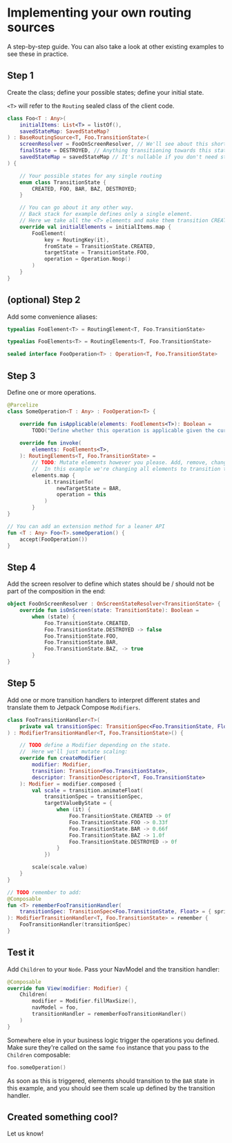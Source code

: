 # Implementing your own routing sources

A step-by-step guide. You can also take a look at other existing examples to see these in practice.

## Step 1

Create the class; define your possible states; define your initial state. 

`<T>` will refer to the `Routing` sealed class of the client code.

```kotlin
class Foo<T : Any>(
    initialItems: List<T> = listOf(),
    savedStateMap: SavedStateMap?
) : BaseRoutingSource<T, Foo.TransitionState>(
    screenResolver = FooOnScreenResolver, // We'll see about this shortly
    finalState = DESTROYED, // Anything transitioning towards this state will be discarded eventually
    savedStateMap = savedStateMap // It's nullable if you don't need state restoration
) {

    // Your possible states for any single routing
    enum class TransitionState {
        CREATED, FOO, BAR, BAZ, DESTROYED;
    }

    // You can go about it any other way.
    // Back stack for example defines only a single element.
    // Here we take all the <T> elements and make them transition CREATED -> FOO immediately.
    override val initialElements = initialItems.map {
        FooElement(
            key = RoutingKey(it),
            fromState = TransitionState.CREATED,
            targetState = TransitionState.FOO,
            operation = Operation.Noop()
        )
    }
}
```

## (optional) Step 2

Add some convenience aliases:

```kotlin
typealias FooElement<T> = RoutingElement<T, Foo.TransitionState>

typealias FooElements<T> = RoutingElements<T, Foo.TransitionState>

sealed interface FooOperation<T> : Operation<T, Foo.TransitionState>
```


## Step 3

Define one or more operations.

```kotlin
@Parcelize
class SomeOperation<T : Any> : FooOperation<T> {

    override fun isApplicable(elements: FooElements<T>): Boolean =
        TODO("Define whether this operation is applicable given the current state")
    
    override fun invoke(
        elements: FooElements<T>,
    ): RoutingElements<T, Foo.TransitionState> =
        // TODO: Mutate elements however you please. Add, remove, change.
        //  In this example we're changing all elements to transition to BAR.
        elements.map {
            it.transitionTo(
                newTargetState = BAR,
                operation = this
            )
        }
}

// You can add an extension method for a leaner API
fun <T : Any> Foo<T>.someOperation() {
    accept(FooOperation())
}
```

## Step 4

Add the screen resolver to define which states should be / should not be part of the composition in the end:

```kotlin
object FooOnScreenResolver : OnScreenStateResolver<TransitionState> {
    override fun isOnScreen(state: TransitionState): Boolean =
        when (state) {
            Foo.TransitionState.CREATED,
            Foo.TransitionState.DESTROYED -> false
            Foo.TransitionState.FOO,
            Foo.TransitionState.BAR,
            Foo.TransitionState.BAZ, -> true
        }
}
```

## Step 5

Add one or more transition handlers to interpret different states and translate them to Jetpack Compose `Modifiers`. 

```kotlin
class FooTransitionHandler<T>(
    private val transitionSpec: TransitionSpec<Foo.TransitionState, Float> = { spring() }
) : ModifierTransitionHandler<T, Foo.TransitionState>() {

    // TODO define a Modifier depending on the state.
    //  Here we'll just mutate scaling: 
    override fun createModifier(
        modifier: Modifier,
        transition: Transition<Foo.TransitionState>,
        descriptor: TransitionDescriptor<T, Foo.TransitionState>
    ): Modifier = modifier.composed {
        val scale = transition.animateFloat(
            transitionSpec = transitionSpec,
            targetValueByState = {
                when (it) {
                    Foo.TransitionState.CREATED -> 0f
                    Foo.TransitionState.FOO -> 0.33f
                    Foo.TransitionState.BAR -> 0.66f
                    Foo.TransitionState.BAZ -> 1.0f
                    Foo.TransitionState.DESTROYED -> 0f
                }
            })

        scale(scale.value)
    }
}

// TODO remember to add:
@Composable
fun <T> rememberFooTransitionHandler(
    transitionSpec: TransitionSpec<Foo.TransitionState, Float> = { spring() }
): ModifierTransitionHandler<T, Foo.TransitionState> = remember {
    FooTransitionHandler(transitionSpec)
}
```


## Test it

Add `Children` to your `Node`. Pass your NavModel and the transition handler:

```kotlin
@Composable
override fun View(modifier: Modifier) {
    Children(
        modifier = Modifier.fillMaxSize(),
        navModel = foo,
        transitionHandler = rememberFooTransitionHandler()
    )
}
```

Somewhere else in your business logic trigger the operations you defined. Make sure they're called on the same `foo` instance that you pass to the `Children` composable:

```kotlin
foo.someOperation()
```

As soon as this is triggered, elements should transition to the `BAR` state in this example, and you should see them scale up defined by the transition handler.


## Created something cool?

Let us know!
